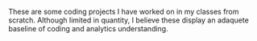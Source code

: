These are some coding projects I have worked on in my classes from scratch. Although limited in quantity, I believe these display an adaquete baseline of coding and analytics understanding.
